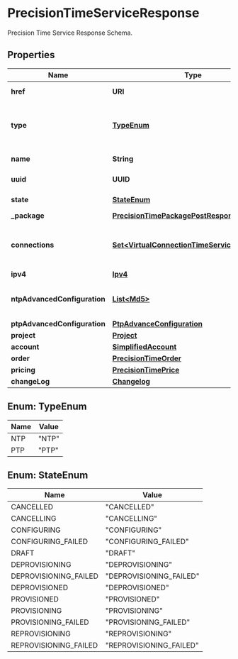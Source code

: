 

# PrecisionTimeServiceResponse

Precision Time Service Response Schema.

## Properties

| Name | Type | Description | Notes |
|------------ | ------------- | ------------- | -------------|
|**href** | **URI** | Precision Time Service URI. |  |
|**type** | [**TypeEnum**](#TypeEnum) | Precision Time Service type refers to the corresponding protocol. |  |
|**name** | **String** | Precision Time Service Name. |  [optional] |
|**uuid** | **UUID** | Precision Time Service UUID. |  |
|**state** | [**StateEnum**](#StateEnum) | Precision Time Service Status. |  |
|**_package** | [**PrecisionTimePackagePostResponse**](PrecisionTimePackagePostResponse.md) |  |  |
|**connections** | [**Set&lt;VirtualConnectionTimeServiceResponse&gt;**](VirtualConnectionTimeServiceResponse.md) | Fabric Connections associated with Precision Time Service. |  [optional] |
|**ipv4** | [**Ipv4**](Ipv4.md) |  |  [optional] |
|**ntpAdvancedConfiguration** | [**List&lt;Md5&gt;**](Md5.md) | NTP Advanced configuration - MD5 Authentication. |  [optional] |
|**ptpAdvancedConfiguration** | [**PtpAdvanceConfiguration**](PtpAdvanceConfiguration.md) |  |  [optional] |
|**project** | [**Project**](Project.md) |  |  [optional] |
|**account** | [**SimplifiedAccount**](SimplifiedAccount.md) |  |  [optional] |
|**order** | [**PrecisionTimeOrder**](PrecisionTimeOrder.md) |  |  [optional] |
|**pricing** | [**PrecisionTimePrice**](PrecisionTimePrice.md) |  |  [optional] |
|**changeLog** | [**Changelog**](Changelog.md) |  |  [optional] |



## Enum: TypeEnum

| Name | Value |
|---- | -----|
| NTP | &quot;NTP&quot; |
| PTP | &quot;PTP&quot; |



## Enum: StateEnum

| Name | Value |
|---- | -----|
| CANCELLED | &quot;CANCELLED&quot; |
| CANCELLING | &quot;CANCELLING&quot; |
| CONFIGURING | &quot;CONFIGURING&quot; |
| CONFIGURING_FAILED | &quot;CONFIGURING_FAILED&quot; |
| DRAFT | &quot;DRAFT&quot; |
| DEPROVISIONING | &quot;DEPROVISIONING&quot; |
| DEPROVISIONING_FAILED | &quot;DEPROVISIONING_FAILED&quot; |
| DEPROVISIONED | &quot;DEPROVISIONED&quot; |
| PROVISIONED | &quot;PROVISIONED&quot; |
| PROVISIONING | &quot;PROVISIONING&quot; |
| PROVISIONING_FAILED | &quot;PROVISIONING_FAILED&quot; |
| REPROVISIONING | &quot;REPROVISIONING&quot; |
| REPROVISIONING_FAILED | &quot;REPROVISIONING_FAILED&quot; |



